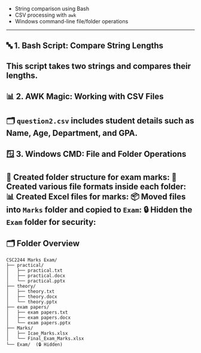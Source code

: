 * String comparison using Bash
* CSV processing with `awk`
* Windows command-line file/folder operations

---

## 🔤 1. Bash Script: Compare String Lengths

This script takes two strings and compares their lengths.
---

## 📊 2. AWK Magic: Working with CSV Files

🗂️ `question2.csv` includes student details such as Name, Age, Department, and GPA.
---

## 🪟 3. Windows CMD: File and Folder Operations

📁 Created folder structure for exam marks:
📄 Created various file formats inside each folder:
📊 Created Excel files for marks:
📦 Moved files into `Marks` folder and copied to `Exam`:
🔒 Hidden the `Exam` folder for security:
---

## 🗂️ Folder Overview

```
CSC2244 Marks Exam/
├── practical/
│   ├── practical.txt
│   ├── practical.docx
│   └── practical.pptx
├── theory/
│   ├── theory.txt
│   ├── theory.docx
│   └── theory.pptx
├── exam papers/
│   ├── exam papers.txt
│   ├── exam papers.docx
│   └── exam papers.pptx
├── Marks/
│   ├── Icae_Marks.xlsx
│   └── Final_Exam_Marks.xlsx
└── Exam/  (🔒 Hidden)
```
